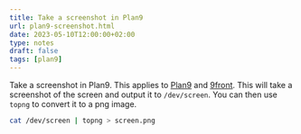 ```yaml
---
title: Take a screenshot in Plan9
url: plan9-screenshot.html
date: 2023-05-10T12:00:00+02:00
type: notes
draft: false
tags: [plan9]
---
```


Take a screenshot in Plan9. This applies to [Plan9](https://9p.io/plan9/) and
[9front](https://9front.org/). This will take a screenshot of the screen and
output it to `/dev/screen`. You can then use `topng` to convert it to a png
image.

```sh
cat /dev/screen | topng > screen.png
```

